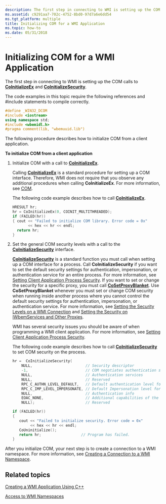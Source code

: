 ```yaml
---
description: The first step in connecting to WMI is setting up the COM calls to CoInitializeEx and CoInitializeSecurity.
ms.assetid: c9291aa7-702c-4752-8bd0-97d7a6e6dd54
ms.tgt_platform: multiple
title: Initializing COM for a WMI Application
ms.topic: how-to
ms.date: 05/31/2018
---
```


# Initializing COM for a WMI Application

The first step in connecting to WMI is setting up the COM calls to [**CoInitializeEx**](/windows/win32/api/combaseapi/nf-combaseapi-coinitializeex) and [**CoInitializeSecurity**](/windows/win32/api/combaseapi/nf-combaseapi-coinitializesecurity).

The code examples in this topic require the following references and \#include statements to compile correctly.


```C++
#define _WIN32_DCOM
#include <iostream>
using namespace std;
#include <wbemidl.h>
#pragma comment(lib, "wbemuuid.lib")
```



The following procedure describes how to initialize COM from a client application.

**To initialize COM from a client application**

1.  Initialize COM with a call to [**CoInitializeEx**](/windows/win32/api/combaseapi/nf-combaseapi-coinitializeex).

    Calling [**CoInitializeEx**](/windows/win32/api/combaseapi/nf-combaseapi-coinitializeex) is a standard procedure for setting up a COM interface. Therefore, WMI does not require that you observe any additional procedures when calling **CoInitializeEx**. For more information, see [COM](../com/component-object-model--com--portal.md).

    The following code example describes how to call [**CoInitializeEx**](/windows/win32/api/combaseapi/nf-combaseapi-coinitializeex).

    ```C++
    HRESULT hr;
    hr = CoInitializeEx(0, COINIT_MULTITHREADED); 
    if (FAILED(hr)) 
    { cout << "Failed to initialize COM library. Error code = 0x"
           << hex << hr << endl; 
      return hr;
    }
    ```

    

2.  Set the general COM security levels with a call to the [**CoInitializeSecurity**](/windows/win32/api/combaseapi/nf-combaseapi-coinitializesecurity) interface.

    [**CoInitializeSecurity**](/windows/win32/api/combaseapi/nf-combaseapi-coinitializesecurity) is a standard function you must call when setting up a COM interface for a process. Call **CoInitializeSecurity** if you want to set the default security settings for authentication, impersonation, or authentication service for an entire process. For more information, see [Setting Client Application Process Security](setting-client-application-process-security.md). If you want to set or change the security for a specific proxy, you must call [**CoSetProxyBlanket**](/windows/win32/api/combaseapi/nf-combaseapi-cosetproxyblanket). Use **CoSetProxyBlanket** whenever you must set or change COM security when running inside another process where you cannot control the default security settings for authentication, impersonation, or authentication service. For more information, see [Setting the Security Levels on a WMI Connection](setting-the-security-levels-on-a-wmi-connection.md) and [Setting the Security on IWbemServices and Other Proxies](setting-the-security-on-iwbemservices-and-other-proxies.md).

    WMI has several security issues you should be aware of when programming a WMI client application. For more information, see [Setting Client Application Process Security](setting-client-application-process-security.md).

    The following code example describes how to call [**CoInitializeSecurity**](/windows/win32/api/combaseapi/nf-combaseapi-coinitializesecurity) to set COM security on the process.

    ```C++
    hr =  CoInitializeSecurity(
        NULL,                        // Security descriptor    
        -1,                          // COM negotiates authentication service
        NULL,                        // Authentication services
        NULL,                        // Reserved
        RPC_C_AUTHN_LEVEL_DEFAULT,   // Default authentication level for proxies
        RPC_C_IMP_LEVEL_IMPERSONATE, // Default Impersonation level for proxies
        NULL,                        // Authentication info
        EOAC_NONE,                   // Additional capabilities of the client or server
        NULL);                       // Reserved

    if (FAILED(hr))
    {
       cout << "Failed to initialize security. Error code = 0x" 
            << hex << hr << endl;
       CoUninitialize();
       return hr;                  // Program has failed.
    }
    ```

    

After you initialize COM, your next step is to create a connection to a WMI namespace. For more information, see [Creating a Connection to a WMI Namespace](creating-a-connection-to-a-wmi-namespace.md).

## Related topics

<dl> <dt>

[Creating a WMI Application Using C++](creating-a-wmi-application-using-c-.md)
</dt> <dt>

[Access to WMI Namespaces](access-to-wmi-namespaces.md)
</dt> </dl>

 

 
